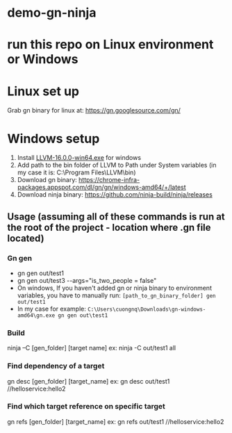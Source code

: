 # demo-gn-ninja
# run this repo on Linux environment or Windows

# Linux set up
Grab gn binary for linux at: https://gn.googlesource.com/gn/

# Windows setup 
1. Install [LLVM-16.0.0-win64.exe](https://github.com/llvm/llvm-project/releases/download/llvmorg-16.0.0/LLVM-16.0.0-win64.exe) for windows
1. Add path to the bin folder of LLVM to Path under System variables (in my case it is: C:\Program Files\LLVM\bin)
1. Download gn binary: https://chrome-infra-packages.appspot.com/dl/gn/gn/windows-amd64/+/latest
2. Download ninja binary: https://github.com/ninja-build/ninja/releases

## Usage (assuming all of these commands is run at the root of the project - location where .gn file located)
### Gn gen
- gn gen out/test1
- gn gen out/test3 --args="is_two_people = false"
- On windows, If you haven't added gn or ninja binary to environment variables, you have to manually run:
`[path_to_gn_binary_folder] gen out/test1`
- In my case for example: `C:\Users\cuongnq\Downloads\gn-windows-amd64\gn.exe gn gen out\test1`

### Build
ninja –C [gen_folder] [target name]
ex: ninja -C out/test1 ​all

### Find dependency of a target
gn desc [gen_folder] [target_name]
ex: gn desc out/test1 //helloservice:hello2

### Find which target reference on specific target
gn refs [gen_folder] [target_name]
ex: gn refs out/test1 //helloservice:hello2
